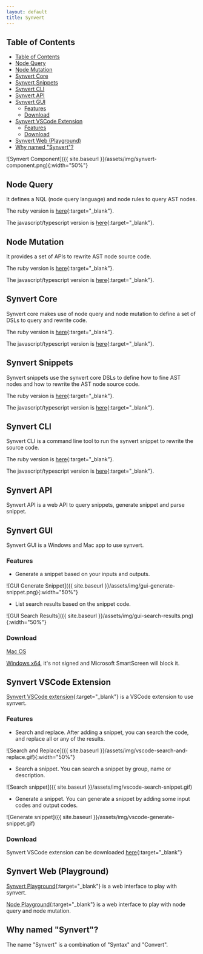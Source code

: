 ```yaml
---
layout: default
title: Synvert
---
```


## Table of Contents

- [Table of Contents](#table-of-contents)
- [Node Query](#node-query)
- [Node Mutation](#node-mutation)
- [Synvert Core](#synvert-core)
- [Synvert Snippets](#synvert-snippets)
- [Synvert CLI](#synvert-cli)
- [Synvert API](#synvert-api)
- [Synvert GUI](#synvert-gui)
  - [Features](#features)
  - [Download](#download)
- [Synvert VSCode Extension](#synvert-vscode-extension)
  - [Features](#features-1)
  - [Download](#download-1)
- [Synvert Web (Playground)](#synvert-web-playground)
- [Why named "Synvert"?](#why-named-synvert)

![Synvert Component]({{ site.baseurl }}/assets/img/synvert-component.png){:width="50%"}

## Node Query

It defines a NQL (node query language) and node rules to query AST nodes.

The ruby version is [here](https://github.com/xinminlabs/node-query-ruby){:target="_blank"}.

The javascript/typescript version is [here](https://github.com/xinminlabs/node-query-javascript){:target="_blank"}.

## Node Mutation

It provides a set of APIs to rewrite AST node source code.

The ruby version is [here](https://github.com/xinminlabs/node-mutation-ruby){:target="_blank"}.

The javascript/typescript version is [here](https://github.com/xinminlabs/node-mutation-javascript){:target="_blank"}.

## Synvert Core

Synvert core makes use of node query and node mutation to define a set of DSLs to query and rewrite code.

The ruby version is [here](https://github.com/xinminlabs/synvert-core-ruby){:target="_blank"}.

The javascript/typescript version is [here](https://github.com/xinminlabs/synvert-core-javascript){:target="_blank"}.

## Synvert Snippets

Synvert snippets use the synvert core DSLs to define how to fine AST nodes and how to rewrite the AST node source code.

The ruby version is [here](https://github.com/xinminlabs/synvert-snippets-ruby){:target="_blank"}.

The javascript/typescript version is [here](https://github.com/xinminlabs/synvert-snippets-javascript){:target="_blank"}.

## Synvert CLI

Synvert CLI is a command line tool to run the synvert snippet to rewrite the source code.

The ruby version is [here](https://github.com/xinminlabs/synvert-ruby){:target="_blank"}.

The javascript/typescript version is [here](https://github.com/xinminlabs/synvert-javascript){:target="_blank"}.

## Synvert API

Synvert API is a web API to query snippets, generate snippet and parse snippet.

## Synvert GUI

Synvert GUI is a Windows and Mac app to use synvert.

### Features

- Generate a snippet based on your inputs and outputs.

![GUI Generate Snippet]({{ site.baseurl }}/assets/img/gui-generate-snippet.png){:width="50%"}

- List search results based on the snippet code.

![GUI Search Results]({{ site.baseurl }}/assets/img/gui-search-results.png){:width="50%"}

### Download

[Mac OS](https://download-synvert.xinminlabs.com/download/latest/osx)

[Windows x64](https://download-synvert.xinminlabs.com/download/latest/windows_64), it's not signed and Microsoft SmartScreen will block it.

## Synvert VSCode Extension

[Synvert VSCode extension](https://marketplace.visualstudio.com/items?itemName=xinminlabs.synvert){:target="_blank"} is a VSCode extension to use synvert.

### Features

- Search and replace. After adding a snippet, you can search the code, and replace all or any of the results.

![Search and Replace]({{ site.baseurl }}/assets/img/vscode-search-and-replace.gif){:width="50%"}

- Search a snippet. You can search a snippet by group, name or description.

![Search snippet]({{ site.baseurl }}/assets/img/vscode-search-snippet.gif)

- Generate a snippet. You can generate a snippet by adding some input codes and output codes.

![Generate snippet]({{ site.baseurl }}/assets/img/vscode-generate-snippet.gif)

### Download

Synvert VSCode extension can be downloaded [here](https://marketplace.visualstudio.com/items?itemName=xinminlabs.synvert){:target="_blank"}

## Synvert Web (Playground)

[Synvert Playground](https://playground.synvert.net/){:target="_blank"} is a web interface to play with synvert.

[Node Playground](https://node-playground.synvert.net/){:target="_blank"} is a web interface to play with node query and node mutation.

## Why named "Synvert"?

The name "Synvert" is a combination of "Syntax" and "Convert".
